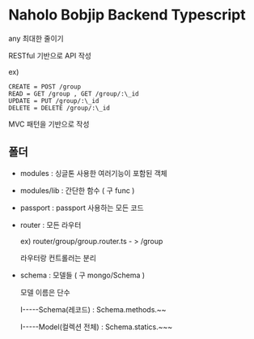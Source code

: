 # Naholo Bobjip Backend Typescript

any 최대한 줄이기

RESTful 기반으로 API 작성

ex)

```
CREATE = POST /group
READ = GET /group , GET /group/:\_id
UPDATE = PUT /group/:\_id
DELETE = DELETE /group/:\_id
```

MVC 패턴을 기반으로 작성

## 폴더

-   modules : 싱글톤 사용한 여러기능이 포함된 객체
-   modules/lib : 간단한 함수 ( 구 func )
-   passport : passport 사용하는 모든 코드
-   router : 모든 라우터

    ex)
    router/group/group.router.ts - > /group

    라우터랑 컨트롤러는 분리

-   schema : 모델들 ( 구 mongo/Schema )

    모델 이름은 단수

    I-----Schema(레코드) : Schema.methods.~~

    I-----Model(컬렉션 전체) : Schema.statics.~~~
